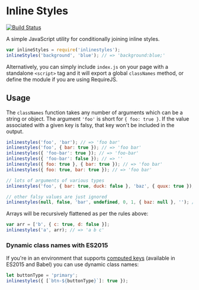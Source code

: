 Inline Styles
===========

[![Build Status](https://travis-ci.org/subpx/inlinestyles.svg?branch=master)](https://travis-ci.org/subpx/inlinestyles)

A simple JavaScript utility for conditionally joining inline styles.

```js
var inlineStyles = require('inlinestyles');
inlineStyles('background', 'blue'); // => 'background:blue;'
```

Alternatively, you can simply include `index.js` on your page with a standalone `<script>` tag and it will export a global `classNames` method, or define the module if you are using RequireJS.

## Usage

The `classNames` function takes any number of arguments which can be a string or object.
The argument `'foo'` is short for `{ foo: true }`. If the value associated with a given key is falsy, that key won't be included in the output.

```js
inlinestyles('foo', 'bar'); // => 'foo bar'
inlinestyles('foo', { bar: true }); // => 'foo bar'
inlinestyles({ 'foo-bar': true }); // => 'foo-bar'
inlinestyles({ 'foo-bar': false }); // => ''
inlinestyles({ foo: true }, { bar: true }); // => 'foo bar'
inlinestyles({ foo: true, bar: true }); // => 'foo bar'

// lots of arguments of various types
inlinestyles('foo', { bar: true, duck: false }, 'baz', { quux: true }); // => 'foo bar baz quux'

// other falsy values are just ignored
inlinestyles(null, false, 'bar', undefined, 0, 1, { baz: null }, ''); // => 'bar 1'
```

Arrays will be recursively flattened as per the rules above:

```js
var arr = ['b', { c: true, d: false }];
inlinestyles('a', arr); // => 'a b c'
```

### Dynamic class names with ES2015

If you're in an environment that supports [computed keys](http://www.ecma-international.org/ecma-262/6.0/#sec-object-initializer) (available in ES2015 and Babel) you can use dynamic class names:

```js
let buttonType = 'primary';
inlinestyles({ [`btn-${buttonType}`]: true });
```
